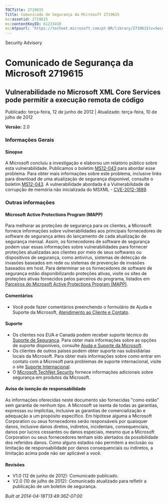 ```yaml
---
TOCTitle: 2719615
Title: Comunicado de Segurança da Microsoft 2719615
ms:assetid: 2719615
ms:contentKeyID: 61233410
ms:mtpsurl: 'https://technet.microsoft.com/pt-BR/library/2719615(v=Security.10)'
---
```


Security Advisory

Comunicado de Segurança da Microsoft 2719615
============================================

Vulnerabilidade no Microsoft XML Core Services pode permitir a execução remota de código
----------------------------------------------------------------------------------------

Publicado: terça-feira, 12 de junho de 2012 | Atualizado: terça-feira, 10 de julho de 2012

**Versão:** 2.0

### Informações Gerais

#### Sinopse

A Microsoft concluiu a investigação e elaborou um relatório público sobre esta vulnerabilidade. Publicamos o boletim [MS12-043](http://technet.microsoft.com/pt-br/security/bulletin/ms12-043) para abordar esse problema. Para obter mais informações sobre este problema, inclusive links para download de uma atualização de segurança disponível, consulte o boletim [MS12-043](http://technet.microsoft.com/pt-br/security/bulletin/ms12-043). A vulnerabilidade abordada é a Vulnerabilidade de corrupção de memória não inicializada do MSXML - [CVE-2012-1889](http://www.cve.mitre.org/cgi-bin/cvename.cgi?name=cve-2012-1889).

### Outras informações

#### Microsoft Active Protections Program (MAPP)

Para melhorar as proteções de segurança para os clientes, a Microsoft fornece informações sobre vulnerabilidades aos principais fornecedores de software de segurança antes do lançamento de cada atualização de segurança mensal. Assim, os fornecedores de software de segurança podem usar essas informações sobre vulnerabilidades para fornecer proteções atualizadas aos clientes por meio de seus softwares ou dispositivos de segurança, como antivírus, sistemas de detecção de invasões baseados em rede ou sistemas de prevenção de invasões baseados em host. Para determinar se os fornecedores de software de segurança estão disponibilizando proteções ativas, visite os sites de proteções ativas fornecidos pelos parceiros do programa, listados em [Parceiros do Microsoft Active Protections Program (MAPP)](http://go.microsoft.com/fwlink/?linkid=215201).

#### Comentários

-   Você pode fazer comentários preenchendo o formulário de Ajuda e Suporte da Microsoft, [Atendimento ao Cliente e Contato](https://support.microsoft.com/common/survey.aspx?scid=sw;en;1257&showpage=1&ws=technet&sd=tech).

#### Suporte

-   Os clientes nos EUA e Canadá podem receber suporte técnico do [Suporte de Segurança](http://go.microsoft.com/fwlink/?linkid=21131). Para obter mais informações sobre as opções de suporte disponíveis, consulte [Ajuda e Suporte da Microsoft](http://support.microsoft.com/).
-   Os clientes de outros países podem obter suporte nas subsidiárias locais da Microsoft. Para obter mais informações sobre como entrar em contato com a Microsoft para problemas de suporte internacional, visite o site [Suporte Internacional](http://go.microsoft.com/fwlink/?linkid=21155).
-   O [Microsoft TechNet Security](http://go.microsoft.com/fwlink/?linkid=21132) fornece informações adicionais sobre segurança em produtos da Microsoft.

#### Aviso de isenção de responsabilidade

As informações oferecidas neste documento são fornecidas "como estão" sem garantia de nenhum tipo. A Microsoft se isenta de todas as garantias, expressas ou implícitas, inclusive as garantias de comercialização e adequação a um propósito específico. Em hipótese alguma a Microsoft Corporation ou seus fornecedores serão responsáveis por quaisquer danos, inclusive danos diretos, indiretos, incidentais, consequenciais, danos por lucros cessantes ou danos especiais, mesmo que a Microsoft Corporation ou seus fornecedores tenham sido alertados da possibilidade dos referidos danos. Como alguns estados não permitem a exclusão ou limitação de responsabilidade por danos consequenciais ou indiretos, a limitação acima pode não ser aplicável a você.

#### Revisões

-   V1.0 (12 de junho de 2012): Comunicado publicado.
-   V2.0 (10 de julho de 2012): Comunicado atualizado para refletir a publicação de um boletim de segurança.

*Built at 2014-04-18T13:49:36Z-07:00*
